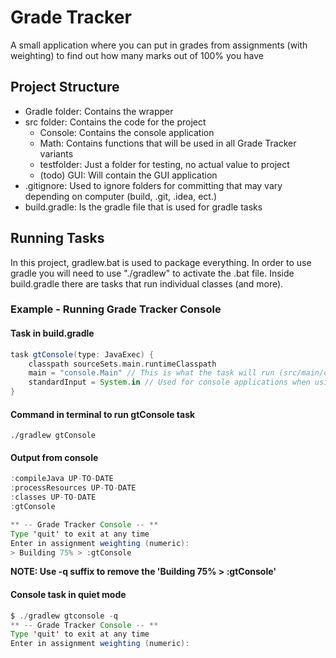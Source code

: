 # Grade Tracker
A small application where you can put in grades from assignments (with weighting) to find out how many marks out of 100% you have

## Project Structure
* Gradle folder: Contains the wrapper
* src folder: Contains the code for the project
    * Console: Contains the console application
    * Math: Contains functions that will be used in all Grade Tracker variants
    * testfolder: Just a folder for testing, no actual value to project
    * (todo) GUI: Will contain the GUI application
* .gitignore: Used to ignore folders for committing that may vary depending on computer (build, .git, .idea, ect.)
* build.gradle: Is the gradle file that is used for gradle tasks

## Running Tasks
In this project, gradlew.bat is used to package everything. In order to use gradle you will need to use "./gradlew" to activate the .bat file. Inside build.gradle there are tasks that run individual classes (and more).

### Example - Running Grade Tracker Console ###

#### Task in build.gradle ####
```groovy
task gtConsole(type: JavaExec) {
    classpath sourceSets.main.runtimeClasspath
    main = "console.Main" // This is what the task will run (src/main/console/Main.java)
    standardInput = System.in // Used for console applications when using Gradle
}
```

#### Command in terminal to run gtConsole task ####
`./gradlew gtConsole`

#### Output from console ####
```java
:compileJava UP-TO-DATE                                                  
:processResources UP-TO-DATE
:classes UP-TO-DATE
:gtConsole

** -- Grade Tracker Console -- **
Type 'quit' to exit at any time
Enter in assignment weighting (numeric):
> Building 75% > :gtConsole
```

__NOTE: Use -q suffix to remove the 'Building 75% > :gtConsole'__

#### Console task in quiet mode ####
```java
$ ./gradlew gtconsole -q
** -- Grade Tracker Console -- **
Type 'quit' to exit at any time
Enter in assignment weighting (numeric):
```
